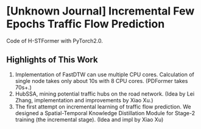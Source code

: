 # [Unknown Journal] Incremental Few Epochs Traffic Flow Prediction

Code of H-STFormer with PyTorch2.0.

## Highlights of This Work
1. Implementation of FastDTW can use multiple CPU cores. Calculation of single node takes only about 10s with 8 CPU cores. (PDFormer takes 70s+.)
2. HubSSA, mining potential traffic hubs on the road network. (Idea by Lei Zhang, implementation and improvements by Xiao Xu.)
3. The first attempt on incremental learning of traffic flow prediction. We designed a Spatial-Temporal Knowledge Distillation Module for Stage-2 training (the incremental stage). (Idea and impl by Xiao Xu)